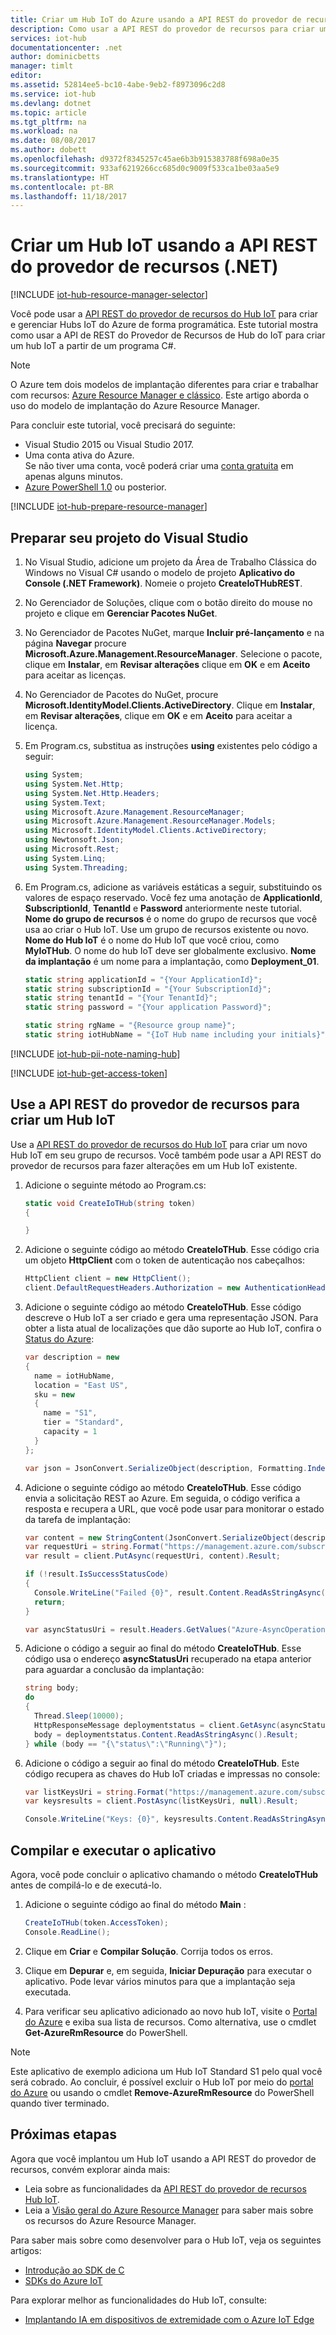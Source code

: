 ```yaml
---
title: Criar um Hub IoT do Azure usando a API REST do provedor de recursos | Microsoft Docs
description: Como usar a API REST do provedor de recursos para criar um Hub IoT.
services: iot-hub
documentationcenter: .net
author: dominicbetts
manager: timlt
editor: 
ms.assetid: 52814ee5-bc10-4abe-9eb2-f8973096c2d8
ms.service: iot-hub
ms.devlang: dotnet
ms.topic: article
ms.tgt_pltfrm: na
ms.workload: na
ms.date: 08/08/2017
ms.author: dobett
ms.openlocfilehash: d9372f8345257c45ae6b3b915383788f698a0e35
ms.sourcegitcommit: 933af6219266cc685d0c9009f533ca1be03aa5e9
ms.translationtype: HT
ms.contentlocale: pt-BR
ms.lasthandoff: 11/18/2017
---
```

# <a name="create-an-iot-hub-using-the-resource-provider-rest-api-net"></a>Criar um Hub IoT usando a API REST do provedor de recursos (.NET)

[!INCLUDE [iot-hub-resource-manager-selector](../../includes/iot-hub-resource-manager-selector.md)]

Você pode usar a [API REST do provedor de recursos do Hub IoT][lnk-rest-api] para criar e gerenciar Hubs IoT do Azure de forma programática. Este tutorial mostra como usar a API de REST do Provedor de Recursos de Hub do IoT para criar um hub IoT a partir de um programa C#.

> [!NOTE]
> O Azure tem dois modelos de implantação diferentes para criar e trabalhar com recursos: [Azure Resource Manager e clássico](../azure-resource-manager/resource-manager-deployment-model.md).  Este artigo aborda o uso do modelo de implantação do Azure Resource Manager.

Para concluir este tutorial, você precisará do seguinte:

* Visual Studio 2015 ou Visual Studio 2017.
* Uma conta ativa do Azure. <br/>Se não tiver uma conta, você poderá criar uma [conta gratuita][lnk-free-trial] em apenas alguns minutos.
* [Azure PowerShell 1.0][lnk-powershell-install] ou posterior.

[!INCLUDE [iot-hub-prepare-resource-manager](../../includes/iot-hub-prepare-resource-manager.md)]

## <a name="prepare-your-visual-studio-project"></a>Preparar seu projeto do Visual Studio

1. No Visual Studio, adicione um projeto da Área de Trabalho Clássica do Windows no Visual C# usando o modelo de projeto **Aplicativo do Console (.NET Framework)**. Nomeie o projeto **CreateIoTHubREST**.

2. No Gerenciador de Soluções, clique com o botão direito do mouse no projeto e clique em **Gerenciar Pacotes NuGet**.

3. No Gerenciador de Pacotes NuGet, marque **Incluir pré-lançamento** e na página **Navegar** procure **Microsoft.Azure.Management.ResourceManager**. Selecione o pacote, clique em **Instalar**, em **Revisar alterações** clique em **OK** e em **Aceito** para aceitar as licenças.

4. No Gerenciador de Pacotes do NuGet, procure **Microsoft.IdentityModel.Clients.ActiveDirectory**.  Clique em **Instalar**, em **Revisar alterações**, clique em **OK** e em **Aceito** para aceitar a licença.

5. Em Program.cs, substitua as instruções **using** existentes pelo código a seguir:

    ```csharp
    using System;
    using System.Net.Http;
    using System.Net.Http.Headers;
    using System.Text;
    using Microsoft.Azure.Management.ResourceManager;
    using Microsoft.Azure.Management.ResourceManager.Models;
    using Microsoft.IdentityModel.Clients.ActiveDirectory;
    using Newtonsoft.Json;
    using Microsoft.Rest;
    using System.Linq;
    using System.Threading;
    ```

6. Em Program.cs, adicione as variáveis estáticas a seguir, substituindo os valores de espaço reservado. Você fez uma anotação de **ApplicationId**, **SubscriptionId**, **TenantId** e **Password** anteriormente neste tutorial. **Nome do grupo de recursos** é o nome do grupo de recursos que você usa ao criar o Hub IoT. Use um grupo de recursos existente ou novo. **Nome do Hub IoT** é o nome do Hub IoT que você criou, como **MyIoTHub**. O nome do hub IoT deve ser globalmente exclusivo. **Nome da implantação** é um nome para a implantação, como **Deployment_01**.

    ```csharp
    static string applicationId = "{Your ApplicationId}";
    static string subscriptionId = "{Your SubscriptionId}";
    static string tenantId = "{Your TenantId}";
    static string password = "{Your application Password}";

    static string rgName = "{Resource group name}";
    static string iotHubName = "{IoT Hub name including your initials}";
    ```
[!INCLUDE [iot-hub-pii-note-naming-hub](../../includes/iot-hub-pii-note-naming-hub.md)]

[!INCLUDE [iot-hub-get-access-token](../../includes/iot-hub-get-access-token.md)]

## <a name="use-the-resource-provider-rest-api-to-create-an-iot-hub"></a>Use a API REST do provedor de recursos para criar um Hub IoT

Use a [API REST do provedor de recursos do Hub IoT][lnk-rest-api] para criar um novo Hub IoT em seu grupo de recursos. Você também pode usar a API REST do provedor de recursos para fazer alterações em um Hub IoT existente.

1. Adicione o seguinte método ao Program.cs:

    ```csharp
    static void CreateIoTHub(string token)
    {

    }
    ```

2. Adicione o seguinte código ao método **CreateIoTHub**. Esse código cria um objeto **HttpClient** com o token de autenticação nos cabeçalhos:

    ```csharp
    HttpClient client = new HttpClient();
    client.DefaultRequestHeaders.Authorization = new AuthenticationHeaderValue("Bearer", token);
    ```

3. Adicione o seguinte código ao método **CreateIoTHub**. Esse código descreve o Hub IoT a ser criado e gera uma representação JSON. Para obter a lista atual de localizações que dão suporte ao Hub IoT, confira o [Status do Azure][lnk-status]:

    ```csharp
    var description = new
    {
      name = iotHubName,
      location = "East US",
      sku = new
      {
        name = "S1",
        tier = "Standard",
        capacity = 1
      }
    };

    var json = JsonConvert.SerializeObject(description, Formatting.Indented);
    ```

4. Adicione o seguinte código ao método **CreateIoTHub**. Esse código envia a solicitação REST ao Azure. Em seguida, o código verifica a resposta e recupera a URL, que você pode usar para monitorar o estado da tarefa de implantação:

    ```csharp
    var content = new StringContent(JsonConvert.SerializeObject(description), Encoding.UTF8, "application/json");
    var requestUri = string.Format("https://management.azure.com/subscriptions/{0}/resourcegroups/{1}/providers/Microsoft.devices/IotHubs/{2}?api-version=2016-02-03", subscriptionId, rgName, iotHubName);
    var result = client.PutAsync(requestUri, content).Result;

    if (!result.IsSuccessStatusCode)
    {
      Console.WriteLine("Failed {0}", result.Content.ReadAsStringAsync().Result);
      return;
    }

    var asyncStatusUri = result.Headers.GetValues("Azure-AsyncOperation").First();
    ```

5. Adicione o código a seguir ao final do método **CreateIoTHub**. Esse código usa o endereço **asyncStatusUri** recuperado na etapa anterior para aguardar a conclusão da implantação:

    ```csharp
    string body;
    do
    {
      Thread.Sleep(10000);
      HttpResponseMessage deploymentstatus = client.GetAsync(asyncStatusUri).Result;
      body = deploymentstatus.Content.ReadAsStringAsync().Result;
    } while (body == "{\"status\":\"Running\"}");
    ```

6. Adicione o código a seguir ao final do método **CreateIoTHub**. Este código recupera as chaves do Hub IoT criadas e impressas no console:

    ```csharp
    var listKeysUri = string.Format("https://management.azure.com/subscriptions/{0}/resourceGroups/{1}/providers/Microsoft.Devices/IotHubs/{2}/IoTHubKeys/listkeys?api-version=2016-02-03", subscriptionId, rgName, iotHubName);
    var keysresults = client.PostAsync(listKeysUri, null).Result;

    Console.WriteLine("Keys: {0}", keysresults.Content.ReadAsStringAsync().Result);
    ```

## <a name="complete-and-run-the-application"></a>Compilar e executar o aplicativo

Agora, você pode concluir o aplicativo chamando o método **CreateIoTHub** antes de compilá-lo e de executá-lo.

1. Adicione o seguinte código ao final do método **Main** :

    ```csharp
    CreateIoTHub(token.AccessToken);
    Console.ReadLine();
    ```

2. Clique em **Criar** e **Compilar Solução**. Corrija todos os erros.

3. Clique em **Depurar** e, em seguida, **Iniciar Depuração** para executar o aplicativo. Pode levar vários minutos para que a implantação seja executada.

4. Para verificar seu aplicativo adicionado ao novo hub IoT, visite o [Portal do Azure][lnk-azure-portal] e exiba sua lista de recursos. Como alternativa, use o cmdlet **Get-AzureRmResource** do PowerShell.

> [!NOTE]
> Este aplicativo de exemplo adiciona um Hub IoT Standard S1 pelo qual você será cobrado. Ao concluir, é possível excluir o Hub IoT por meio do [portal do Azure][lnk-azure-portal] ou usando o cmdlet **Remove-AzureRmResource** do PowerShell quando tiver terminado.

## <a name="next-steps"></a>Próximas etapas
Agora que você implantou um Hub IoT usando a API REST do provedor de recursos, convém explorar ainda mais:

* Leia sobre as funcionalidades da [API REST do provedor de recursos Hub IoT][lnk-rest-api].
* Leia a [Visão geral do Azure Resource Manager][lnk-azure-rm-overview] para saber mais sobre os recursos do Azure Resource Manager.

Para saber mais sobre como desenvolver para o Hub IoT, veja os seguintes artigos:

* [Introdução ao SDK de C][lnk-c-sdk]
* [SDKs do Azure IoT][lnk-sdks]

Para explorar melhor as funcionalidades do Hub IoT, consulte:

* [Implantando IA em dispositivos de extremidade com o Azure IoT Edge][lnk-iotedge]

<!-- Links -->
[lnk-free-trial]: https://azure.microsoft.com/pricing/free-trial/
[lnk-azure-portal]: https://portal.azure.com/
[lnk-status]: https://azure.microsoft.com/status/
[lnk-powershell-install]: https://docs.microsoft.com/powershell/azure/install-azurerm-ps
[lnk-rest-api]: https://docs.microsoft.com/rest/api/iothub/iothubresource
[lnk-azure-rm-overview]: ../azure-resource-manager/resource-group-overview.md

[lnk-c-sdk]: iot-hub-device-sdk-c-intro.md
[lnk-sdks]: iot-hub-devguide-sdks.md

[lnk-iotedge]: ../iot-edge/tutorial-simulate-device-linux.md
